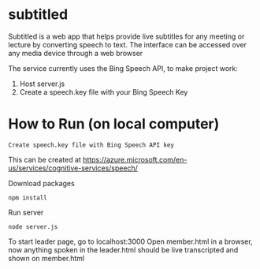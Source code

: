 # subtitled

Subtitled is a web app that helps provide live subtitles for any meeting or lecture by converting speech to text. The interface can be accessed over any media device through a web browser

The service currently uses the Bing Speech API, to make project work:
  1) Host server.js
  2) Create a speech.key file with your Bing Speech Key
  
# How to Run (on local computer)

```
Create speech.key file with Bing Speech API key
```
This can be created at https://azure.microsoft.com/en-us/services/cognitive-services/speech/

Download packages
```
npm install
```

Run server
```
node server.js
```

To start leader page, go to localhost:3000
Open member.html in a browser, now anything spoken in the leader.html should be live transcripted and shown on member.html
